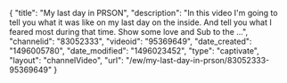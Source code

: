 {
    "title": "My last day in PRSON",
    "description": "In this video I'm going to tell you what it was like on my last day on the inside. And tell you what I feared most during that time. Show some love and Sub to the ...",
    "channelid": "83052333",
    "videoid": "95369649",
    "date_created": "1496005780",
    "date_modified": "1496023452",
    "type": "captivate",
    "layout": "channelVideo",
    "url": "\/ew\/my-last-day-in-prson\/83052333-95369649"
}